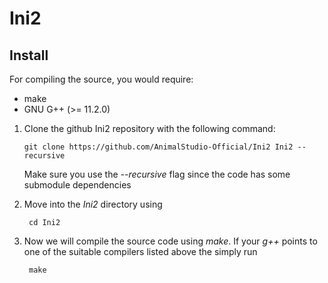 # Ini2
## Install
For compiling the source, you would require:
- make
- GNU G++ (>= 11.2.0)
1. Clone the github Ini2 repository with the following command:
   ```
   git clone https://github.com/AnimalStudio-Official/Ini2 Ini2 --recursive
   ``` 
   Make sure you use the *--recursive* flag since the code has some submodule dependencies
    
2. Move into the *Ini2* directory using 

        cd Ini2
3. Now we will compile the source code using *make*. If your *g++* points to one of the suitable compilers listed above the simply run 
    
        make
